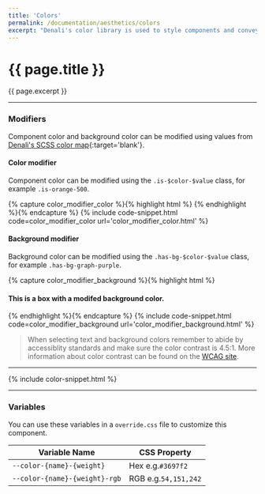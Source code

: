```yaml
---
title: 'Colors'
permalink: /documentation/aesthetics/colors
excerpt: "Denali's color library is used to style components and convey meaning."
---
```


# {{ page.title }}

{{ page.excerpt }}


***

### Modifiers
Component color and background color can be modified using values from [Denali&#39;s SCSS color map](https://github.com/denali-design/denali-css/blob/master/scss/maps/color-maps.scss){:target='blank'}.
#### Color modifier
Component color can be modified using the `.is-$color-$value` class, for example `.is-orange-500`.

{% capture color_modifier_color %}{% highlight html %}
<i class="d-icon d-user-profile-circle is-medium is-orange-500"></i>
{% endhighlight %}{% endcapture %}
{% include code-snippet.html code=color_modifier_color url='color_modifier_color.html' %}

#### Background modifier
Background color can be modified using the `.has-bg-$color-$value` class, for example `.has-bg-graph-purple`.

{% capture color_modifier_background %}{% highlight html %}
<div class="box has-bg-graph-purple">
  <h4 class="is-grey-100">This is a box with a modifed background color.</h4>
</div>
{% endhighlight %}{% endcapture %}
{% include code-snippet.html code=color_modifier_background url='color_modifier_background.html' %}

<blockquote class="accessible">When selecting text and background colors remember to abide by accessiblity standards and make sure the color contrast is 4.5:1. More information about color contrast can be found on the <a href="https://www.w3.org/TR/UNDERSTANDING-WCAG20/visual-audio-contrast-contrast.html" target="blank">WCAG site</a>.</blockquote>

***

{% include color-snippet.html %}

***

### Variables
You can use these variables in a `override.css` file to customize this component.

|Variable Name|CSS Property|
| - | - |
|`--color-{name}-{weight}`|Hex e.g.`#3697f2`|
|`--color-{name}-{weight}-rgb`|RGB e.g.`54,151,242`|
